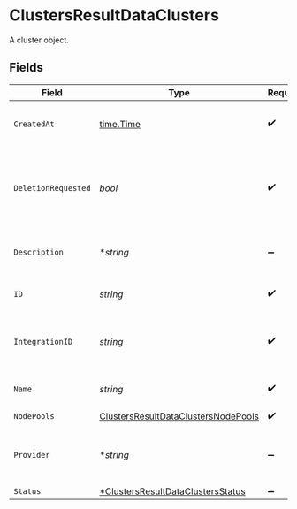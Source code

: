 # ClustersResultDataClusters

A cluster object.


## Fields

| Field                                                                                             | Type                                                                                              | Required                                                                                          | Description                                                                                       | Example                                                                                           |
| ------------------------------------------------------------------------------------------------- | ------------------------------------------------------------------------------------------------- | ------------------------------------------------------------------------------------------------- | ------------------------------------------------------------------------------------------------- | ------------------------------------------------------------------------------------------------- |
| `CreatedAt`                                                                                       | [time.Time](https://pkg.go.dev/time#Time)                                                         | :heavy_check_mark:                                                                                | The time the cluster was created.                                                                 | 2021-01-20T11:19:53.175Z                                                                          |
| `DeletionRequested`                                                                               | *bool*                                                                                            | :heavy_check_mark:                                                                                | Indicates if provider resource deletion has been requested by the user.                           | false                                                                                             |
| `Description`                                                                                     | **string*                                                                                         | :heavy_minus_sign:                                                                                | A short description of the cluster.                                                               | The cluster description                                                                           |
| `ID`                                                                                              | *string*                                                                                          | :heavy_check_mark:                                                                                | Identifier for the cluster.                                                                       | gcp-cluster-1                                                                                     |
| `IntegrationID`                                                                                   | *string*                                                                                          | :heavy_check_mark:                                                                                | ID of the provider integration used by this cluster.                                              | gcp-integration                                                                                   |
| `Name`                                                                                            | *string*                                                                                          | :heavy_check_mark:                                                                                | The name of the cluster.                                                                          | GCP Cluster 1                                                                                     |
| `NodePools`                                                                                       | [ClustersResultDataClustersNodePools](../../models/shared/clustersresultdataclustersnodepools.md) | :heavy_check_mark:                                                                                | N/A                                                                                               |                                                                                                   |
| `Provider`                                                                                        | **string*                                                                                         | :heavy_minus_sign:                                                                                | The cloud provider to which this cluster belongs to.                                              | gcp                                                                                               |
| `Status`                                                                                          | [*ClustersResultDataClustersStatus](../../models/shared/clustersresultdataclustersstatus.md)      | :heavy_minus_sign:                                                                                | N/A                                                                                               |                                                                                                   |